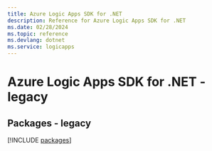 ```yaml
---
title: Azure Logic Apps SDK for .NET
description: Reference for Azure Logic Apps SDK for .NET
ms.date: 02/28/2024
ms.topic: reference
ms.devlang: dotnet
ms.service: logicapps
---
```

# Azure Logic Apps SDK for .NET - legacy
## Packages - legacy
[!INCLUDE [packages](logic-apps-index.md)]
